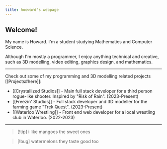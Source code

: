 ```yaml
---
title: hooward's webpage
---
```


## Welcome!


My name is Howard. I'm a student studying Mathematics and Computer Science.

Although I'm mostly a programmer, I enjoy anything technical and creative, such as 3D modelling, video editing, graphics design, and mathematics.

---

Check out some of my programming and 3D modelling related projects [[Projects#here]]:

- [[Crystallized Studios]] - Main full stack developer for a third person rogue-like shooter. Inspired by "Risk of Rain". (2023-Present)
- [[Freezin' Studios]] - Full stack developer and 3D modeller for the farming game "Trek Quest". (2023-Present)
- [[Waterloo Wrestling]] - Front end web developer for a local wrestling club in Waterloo. (2022-2023)

---


>[!tip] i like mangoes
>the sweet ones

>[!bug] watermelons
>they taste good too